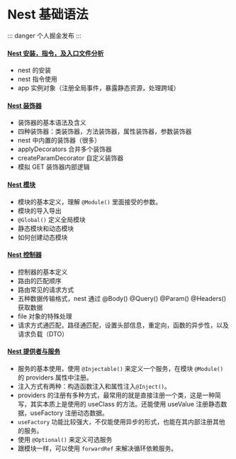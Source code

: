 # Nest 基础语法

::: danger 个人掘金发布
:::

#### [Nest 安装，指令，及入口文件分析](https://juejin.cn/post/7363836438935011363)

- nest 的安装
- nest 指令使用
- app 实例对象（注册全局事件，暴露静态资源，处理跨域）

#### [Nest 装饰器](https://juejin.cn/post/7364051847177289728)

- 装饰器的基本语法及含义
- 四种装饰器：类装饰器，方法装饰器，属性装饰器，参数装饰器
- nest 中内置的装饰器（很多）
- applyDecorators 合并多个装饰器
- createParamDecorator 自定义装饰器
- 模拟 GET 装饰器内部逻辑

#### [Nest 模块](https://juejin.cn/post/7364785558802350090)

- 模块的基本定义，理解 `@Module()` 里面接受的参数。
- 模块的导入导出
- `@Global()` 定义全局模块
- 静态模块和动态模块
- 如何创建动态模块

#### [Nest 控制器](https://juejin.cn/post/7370170468781277199)

- 控制器的基本定义
- 路由的匹配顺序
- 路由常见的请求方式
- 五种数据传输格式，nest 通过 @Body() @Query() @Param() @Headers() 获取数据
- file 对象的特殊处理
- 请求方式通匹配，路径通匹配，设置头部信息，重定向，函数的异步性，以及请求负载（DTO）

#### [Nest 提供者与服务](https://juejin.cn/post/7374677514537254939)

- 服务的基本使用，使用 `@Injectable()` 来定义一个服务，在模块 `@Module()` 的 providers 属性中注册。
- 注入方式有两种：构造函数注入和属性注入`@Inject()`。
- providers 的注册有多种方式，最常用的就是直接注册一个类，这是一种简写，其实本质上是使用的 useClass 的方法。还能使用 useValue 注册静态数据，useFactory 注册动态数据。
- `useFactory` 功能比较强大，不仅能使用异步的形式，也能在其内部注册其他的服务。
- 使用 `@Optional()` 来定义可选服务
- 跟模块一样，可以使用 `forwardRef` 来解决循环依赖服务。
